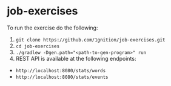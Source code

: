 # job-exercises

To run the exercise do the following:  

1. `git clone https://github.com/1gnition/job-exercises.git`
2. `cd job-exercises`
3. `./gradlew -Dgen.path="<path-to-gen-program>" run`
4. REST API is available at the following endpoints:
  * `http://localhost:8080/stats/words`
  * `http://localhost:8080/stats/events`
